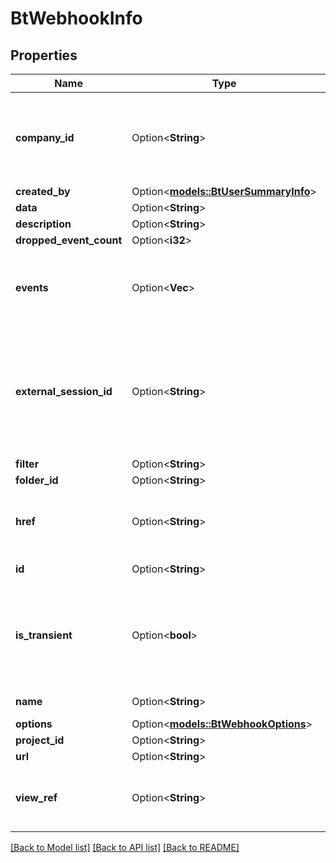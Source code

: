 # BtWebhookInfo

## Properties

Name | Type | Description | Notes
------------ | ------------- | ------------- | -------------
**company_id** | Option<**String**> | Company admins can register webhooks to listen to all company events. | [optional]
**created_by** | Option<[**models::BtUserSummaryInfo**](BTUserSummaryInfo.md)> |  | [optional]
**data** | Option<**String**> |  | [optional]
**description** | Option<**String**> |  | [optional]
**dropped_event_count** | Option<**i32**> |  | [optional]
**events** | Option<**Vec<String>**> | List of events for which webhook callback is invoked. | [optional]
**external_session_id** | Option<**String**> | Applications can pass this parameter as X-Session-ID with every REST call to distinguish webhooks triggered by self. | [optional]
**filter** | Option<**String**> |  | [optional]
**folder_id** | Option<**String**> |  | [optional]
**href** | Option<**String**> | URI to fetch complete information of the resource. | [optional]
**id** | Option<**String**> | Id of the resource. | [optional]
**is_transient** | Option<**bool**> | Transient webhooks are automatically cleaned up after a period of inactivity. | [optional][default to true]
**name** | Option<**String**> | Name of the resource. | [optional]
**options** | Option<[**models::BtWebhookOptions**](BTWebhookOptions.md)> |  | [optional]
**project_id** | Option<**String**> |  | [optional]
**url** | Option<**String**> |  | [optional]
**view_ref** | Option<**String**> | URI to visualize the resource in a webclient if applicable. | [optional]

[[Back to Model list]](../README.md#documentation-for-models) [[Back to API list]](../README.md#documentation-for-api-endpoints) [[Back to README]](../README.md)


